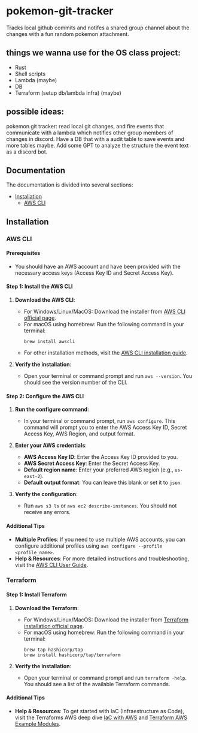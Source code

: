 # pokemon-git-tracker
Tracks local github commits and notifes a shared group channel about the changes with a fun random pokemon attachment.

## things we wanna use for the OS class project:

 - Rust
 - Shell scripts
 - Lambda (maybe)
 - DB
 - Terraform (setup db/lambda infra) (maybe)

## possible ideas:

pokemon git tracker: read local git changes, and fire events that communicate with a lambda which notifies other group members of changes in discord. Have a DB that with a audit table to save events and more tables maybe. Add some GPT to analyze the structure the event text as a discord bot.

## Documentation

The documentation is divided into several sections:
- [Installation](#installation)
   - [AWS CLI](#aws-cli)

## Installation

### AWS CLI

#### Prerequisites
- You should have an AWS account and have been provided with the necessary access keys (Access Key ID and Secret Access Key).

#### Step 1: Install the AWS CLI
1. **Download the AWS CLI**: 
   - For Windows/Linux/MacOS: Download the installer from [AWS CLI official page](https://aws.amazon.com/cli/).
   - For macOS using homebrew: Run the following command in your terminal:
     ```
     brew install awscli
     ```
   - For other installation methods, visit the [AWS CLI installation guide](https://docs.aws.amazon.com/cli/latest/userguide/cli-chap-install.html).

2. **Verify the installation**: 
   - Open your terminal or command prompt and run `aws --version`. You should see the version number of the CLI.

#### Step 2: Configure the AWS CLI
1. **Run the configure command**:
   - In your terminal or command prompt, run `aws configure`. This command will prompt you to enter the AWS Access Key ID, Secret Access Key, AWS Region, and output format.

2. **Enter your AWS credentials**:
   - **AWS Access Key ID**: Enter the Access Key ID provided to you.
   - **AWS Secret Access Key**: Enter the Secret Access Key.
   - **Default region name**: Enter your preferred AWS region (e.g., `us-east-2`).
   - **Default output format**: You can leave this blank or set it to `json`.

3. **Verify the configuration**:
   - Run `aws s3 ls` or `aws ec2 describe-instances`. You should not receive any errors.

#### Additional Tips
- **Multiple Profiles**: If you need to use multiple AWS accounts, you can configure additional profiles using `aws configure --profile <profile_name>`.
- **Help & Resources**: For more detailed instructions and troubleshooting, visit the [AWS CLI User Guide](https://docs.aws.amazon.com/cli/latest/userguide/cli-configure-quickstart.html).

### Terraform

#### Step 1: Install Terraform
1. **Download the Terraform**: 
   - For Windows/Linux/MacOS: Download the installer from [Terraform installation official page]([https://aws.amazon.com/cli/](https://developer.hashicorp.com/terraform/tutorials/aws-get-started/install-cli#install-terraform)).
   - For macOS using homebrew: Run the following command in your terminal:
     ```
     brew tap hashicorp/tap
     brew install hashicorp/tap/terraform
     ```

2. **Verify the installation**: 
   - Open your terminal or command prompt and run `terraform -help`. You should see a list of the available Terraform commands.

#### Additional Tips
- **Help & Resources**: To get started with IaC (Infraestructure as Code), visit the Terraforms AWS deep dive [IaC with AWS](https://developer.hashicorp.com/terraform/tutorials/aws-get-started/infrastructure-as-code) and [Terraform AWS Example Modules](https://github.com/terraform-aws-modules).
